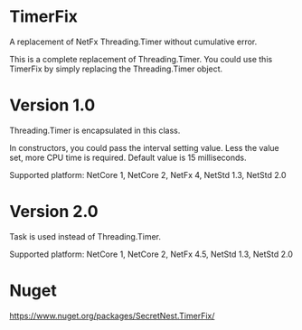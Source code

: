 # TimerFix
A replacement of NetFx Threading.Timer without cumulative error.

This is a complete replacement of Threading.Timer. You could use this TimerFix by simply replacing the Threading.Timer object.

# Version 1.0
Threading.Timer is encapsulated in this class.

In constructors, you could pass the interval setting value. Less the value set, more CPU time is required. Default value is 15 milliseconds.

Supported platform: NetCore 1, NetCore 2, NetFx 4, NetStd 1.3, NetStd 2.0

# Version 2.0
Task is used instead of Threading.Timer.

Supported platform: NetCore 1, NetCore 2, NetFx 4.5, NetStd 1.3, NetStd 2.0

# Nuget
https://www.nuget.org/packages/SecretNest.TimerFix/
